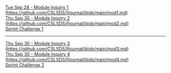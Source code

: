 [Tue Sep 28 - Module Inquiry 1](https://github.com/CSLSDS/lljournal/blob/main/mod1.md) (https://github.com/CSLSDS/lljournal/blob/main/mod1.md)  
[Thu Sep 30 - Module Inquiry 2](https://github.com/CSLSDS/lljournal/blob/main/mod2.md) (https://github.com/CSLSDS/lljournal/blob/main/mod2.md)  
[Sprint Challenge 1](https://docs.google.com/document/d/15IxyGCAiTNf3pMfXpSPOCvLVLEDFI3CoYYEzMCl2dXM/edit?usp=sharing)  
___
[Thu Sep 30 - Module Inquiry 3](https://github.com/CSLSDS/lljournal/blob/main/mod3.md) (https://github.com/CSLSDS/lljournal/blob/main/mod3.md)  
[Thu Sep 30 - Module Inquiry 4](https://github.com/CSLSDS/lljournal/blob/main/mod4.md) (https://github.com/CSLSDS/lljournal/blob/main/mod4.md)  
[Sprint Challenge 2](https://docs.google.com/document/d/16tj1e6ykCdpvJ_FOeFteShWF9mVkOrW6qF6uO9iyE_U/edit?usp=sharing)  
  
